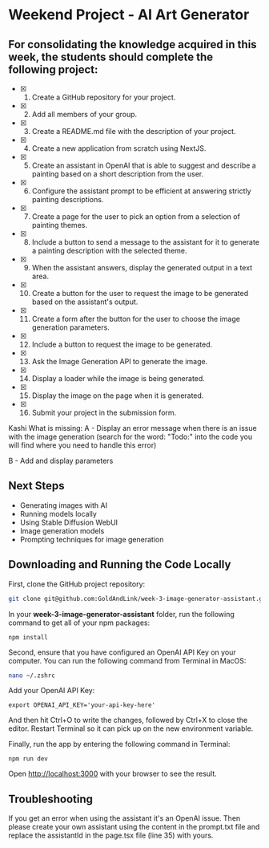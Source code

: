 # Weekend Project - AI Art Generator

## For consolidating the knowledge acquired in this week, the students should complete the following project:

- [x] 1. Create a GitHub repository for your project.
- [x] 2. Add all members of your group.
- [x] 3. Create a README.md file with the description of your project.
- [x] 4. Create a new application from scratch using NextJS.
- [x] 5. Create an assistant in OpenAI that is able to suggest and describe a painting based on a short description from the user.
- [x] 6. Configure the assistant prompt to be efficient at answering strictly painting descriptions.
- [x] 7. Create a page for the user to pick an option from a selection of painting themes.
- [x] 8. Include a button to send a message to the assistant for it to generate a painting description with the selected theme.
- [x] 9. When the assistant answers, display the generated output in a text area.
- [x] 10. Create a button for the user to request the image to be generated based on the assistant's output.
- [x] 11. Create a form after the button for the user to choose the image generation parameters.
- [x] 12. Include a button to request the image to be generated.
- [x] 13. Ask the Image Generation API to generate the image.
- [x] 14. Display a loader while the image is being generated.
- [x] 15. Display the image on the page when it is generated.
- [x] 16. Submit your project in the submission form.

Kashi 
What is missing:
A - Display an error message when there is an issue with the image generation (search for the word: "Todo:" into the code you will find where you need to handle this error)

B - Add and display parameters

## Next Steps

* Generating images with AI
* Running models locally
* Using Stable Diffusion WebUI
* Image generation models
* Prompting techniques for image generation

## Downloading and Running the Code Locally

First, clone the GitHub project repository:

```bash
git clone git@github.com:GoldAndLink/week-3-image-generator-assistant.git
```

In your **week-3-image-generator-assistant** folder, run the following command to get all of your npm packages:

```
npm install
```

Second, ensure that you have configured an OpenAI API Key on your computer. You can run the following command from Terminal in MacOS:

```bash
nano ~/.zshrc
```
Add your OpenAI API Key:
```
export OPENAI_API_KEY='your-api-key-here'
```
And then hit Ctrl+O to write the changes, followed by Ctrl+X to close the editor. Restart Terminal so it can pick up on the new environment variable.


Finally, run the app by entering the following command in Terminal:

```
npm run dev
```

Open [http://localhost:3000](http://localhost:3000) with your browser to see the result.

## Troubleshooting

If you get an error when using the assistant it's an OpenAI issue. Then please create your own assistant using the content in the prompt.txt file and replace the assistantId in the page.tsx file (line 35) with yours.

